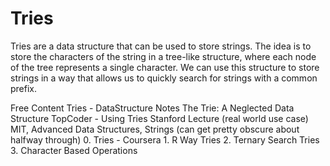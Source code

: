 # Tries

Tries are a data structure that can be used to store strings. The idea is to store the characters of the string in a tree-like structure, where each node of the tree represents a single character. We can use this structure to store strings in a way that allows us to quickly search for strings with a common prefix.

<ResourceGroupTitle>Free Content</ResourceGroupTitle>
<BadgeLink colorScheme='yellow' badgeText='Read' href='http://www.cs.yale.edu/homes/aspnes/classes/223/notes.html#Tries'>Tries - DataStructure Notes</BadgeLink>
<BadgeLink colorScheme='yellow' badgeText='Read' href='https://www.toptal.com/java/the-trie-a-neglected-data-structure'>The Trie: A Neglected Data Structure</BadgeLink>
<BadgeLink colorScheme='yellow' badgeText='Read' href='https://www.topcoder.com/thrive/articles/Using%20Tries'>TopCoder - Using Tries</BadgeLink>
<BadgeLink colorScheme='red' badgeText='Watch' href='https://www.youtube.com/watch?v=TJ8SkcUSdbU'>Stanford Lecture (real world use case)</BadgeLink>
<BadgeLink colorScheme='red' badgeText='Watch' href='https://www.youtube.com/watch?v=NinWEPPrkDQ&index=16&list=PLUl4u3cNGP61hsJNdULdudlRL493b-XZf'>MIT, Advanced Data Structures, Strings (can get pretty obscure about halfway through)</BadgeLink>
<BadgeLink colorScheme='red' badgeText='Watch' href='https://www.coursera.org/learn/algorithms-part2/home/week/4'>0. Tries - Coursera</BadgeLink>
<BadgeLink colorScheme='red' badgeText='Watch' href='https://www.coursera.org/learn/algorithms-part2/lecture/CPVdr/r-way-tries'>1. R Way Tries</BadgeLink>
<BadgeLink colorScheme='red' badgeText='Watch' href='https://www.coursera.org/learn/algorithms-part2/lecture/yQM8K/ternary-search-tries'>2. Ternary Search Tries</BadgeLink>
<BadgeLink colorScheme='red' badgeText='Watch' href='https://www.coursera.org/learn/algorithms-part2/lecture/jwNmV/character-based-operations'>3. Character Based Operations</BadgeLink>
